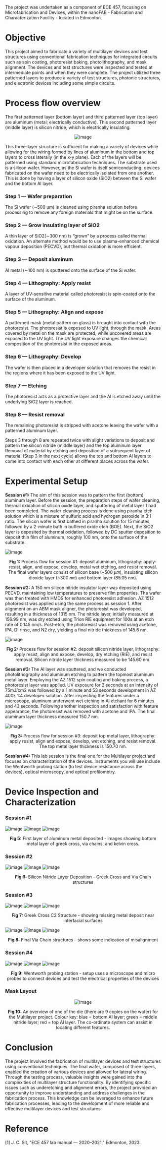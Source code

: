 The project was undertaken as a component of ECE 457, focusing on Microfabrication and Devices, within the nanoFAB - Fabrication and Characterization Facility - located in Edmonton.

# Objective
This project aimed to fabricate a variety of multilayer devices and test structures using conventional fabrication techniques for integrated circuits such as spin coating, photoresist baking, photolithography, and mask alignment. The devices and test structures were inspected and tested at intermediate points and when they were complete. The project utilized three
patterned layers to produce a variety of test structures, photonic structures, and electronic devices including some simple circuits.

#  Process flow overview
The first patterned layer (bottom layer) and third patterned layer (top layer) are aluminum (metal; electrically conductive). This second patterned layer (middle layer) is silicon nitride, which is electrically insulating.

<div align="center">

![image](https://github.com/NSaroya/Multilayer-Fabrication-Project-/assets/156468713/fa78102a-4ee1-43c7-b4af-21d4e781cfc4)
</div>

This three-layer structure is sufficient for making a variety of devices while allowing for the wiring formed by lines of aluminum in the bottom and top layers to cross laterally (in the x-y plane). Each of the layers will be patterned using standard microfabrication techniques. The substrate used is a silicon wafer. However, as the Si wafer is itself semiconducting, devices fabricated on the wafer need to be electrically isolated from one another. This is done by having a layer of silicon oxide (SiO2) between the Si wafer and the bottom Al layer.

### Step 1 — Wafer preparation
The Si wafer (∼500 µm) is cleaned using piranha solution before processing to remove any foreign materials that might be on the surface.
### Step 2 — Grow insulating layer of SiO2
A thin layer of SiO2(∼300 nm) is “grown” by a process called thermal oxidation. An alternate method would be to use plasma-enhanced chemical vapour deposition (PECVD), but thermal oxidation is more efficient.
### Step 3 — Deposit aluminum
Al metal (∼100 nm) is sputtered onto the surface of the Si wafer.
### Step 4 — Lithography: Apply resist
A layer of UV-sensitive material called photoresist is spin-coated onto the surface of the aluminum.
### Step 5 — Lithography: Align and expose
A patterned mask (metal pattern on glass) is brought into contact with the photoresist. The photoresist is exposed to UV light, through the mask. Areas covered by metal on the mask are protected, while uncovered areas are exposed to the UV light. The UV light exposure changes the chemical composition of the photoresist in the exposed areas.
### Step 6 — Lithography: Develop
The wafer is then placed in a developer solution that removes the resist in the regions where it has been exposed to the UV light.
### Step 7 — Etching
The photoresist acts as a protective layer and the Al is etched away until the underlying SiO2 layer is reached.
### Step 8 — Resist removal
The remaining photoresist is stripped with acetone leaving the wafer with a patterned aluminum layer.

Steps 3 through 8 are repeated twice with slight variations to deposit and pattern the silicon nitride (middle layer) and the top aluminum layer. Removal of material by etching and deposition of a subsequent layer of material (Step 3 in the next cycle) allows the top and bottom Al layers to come into contact with each other at different places across the wafer.

# Experimental Setup

**Session #1:** The aim of this session was to pattern the first (bottom) aluminum layer. Before the session, the preparation steps of wafer cleaning, thermal oxidation of silicon oxide layer, and sputtering of metal layer 1 had been completed. The wafer cleaning process is done using piranha etch solution which is a mixture of sulfuric acid and hydrogen peroxide in 3:1 ratio. The silicon wafer is first bathed in piranha solution for 15 minutes, followed by a 2-minute bath in
buffered oxide etch (BOE). Next, the SiO2 layer is deposited by thermal oxidation, followed by DC sputter deposition to deposit thin film of aluminum, roughly 100 nm, onto the surface of the substrate.

![image](https://github.com/NSaroya/Multilayer-Fabrication-Project-/assets/156468713/669f0ce4-e942-45dc-aeaf-a14e77105d9c)
<p align="center">
  <strong>Fig 1:</strong> Process flow for session #1: deposit aluminum, lithography: apply-resist, align, and expose, develop, metal wet etching, and resist removal. The final wafer layers consist of silicon base (~500 μ𝑚), insulating silicon dioxide layer (~300 𝑛𝑚) and bottom layer (85.05 nm).
</p>

**Session #2:** A 150 nm silicon nitride insulator layer was deposited using PECVD, maintaining low temperatures to preserve film properties. The wafer was then treated with HMDS for enhanced photoresist adhesion. AZ 1512 photoresist was applied using the same process as session 1. After alignment on an ABM mask aligner, the photoresist was developed, resulting in a thickness of 1315 nm. The nitride layer, initially measured at 156.99 nm, was dry etched using Trion RIE equipment for 100s at an etch rate of 0.145 nm/s. Post-etch, the photoresist was removed using acetone, IPA, DI rinse, and N2 dry, yielding a final nitride thickness of 145.6 nm.

![image](https://github.com/NSaroya/Multilayer-Fabrication-Project-/assets/156468713/42e20d9c-23e1-4320-a99f-24826c25af6a)
<p align="center">
  <strong>Fig 2:</strong> Process flow for session #2: deposit silicon nitride layer, lithography: apply resist, align and expose, develop, dry etching (RIE), and resist removal. Silicon nitride layer thickness measured to be 145.60 nm.
</p>

**Session #3:** The Al layer was sputtered, and we conducted photolithography and aluminum etching to pattern the topmost aluminum metal layer. Employing the AZ 1512 spin coating and baking process, a photoresist layer was applied. UV exposure for 2 seconds at an intensity of 75mJ/cm2 was followed by a 1 minute and 53 seconds development in AZ 400k 1:4 developer solution. After inspecting the features under a microscope, aluminum underwent wet etching in Al etchant for 6 minutes and 43 seconds. Following another inspection and satisfaction with feature appearance, the photoresist was removed with acetone and IPA. The final aluminum layer thickness measured 150.7 nm.

![image](https://github.com/NSaroya/Multilayer-Fabrication-Project-/assets/156468713/54534fa9-cae6-44c9-99ea-0adba3b186a9)
<p align="center">
  <strong>Fig 3:</strong> Process flow for session #3: deposit top metal layer, lithography: apply resist, align and expose, develop, wet etching, and resist removal. The top metal layer thickness is 150.70 nm.
</p>

**Session #4:** This lab session is the final one for the Multilayer project and focuses on characterization of the devices. Instruments you will use include the Wentworth probing station (to test device resistance across the devices), optical microscopy, and optical profilometry.

# Device Inspection and Characterization
### Session #1
![image](https://github.com/NSaroya/Multilayer-Fabrication-Project-/assets/156468713/82f9a9b1-bcbb-4ebd-8165-bc7104e67d64)
![image](https://github.com/NSaroya/Multilayer-Fabrication-Project-/assets/156468713/b8f32ebd-0f88-4acd-b20d-da55f072bbdc)
![image](https://github.com/NSaroya/Multilayer-Fabrication-Project-/assets/156468713/8138c19f-4c67-485e-850d-e2eac80fe611)
<p align="center">
  <strong>Fig 5:</strong> First layer of aluminum metal deposited - images showing bottom metal layer of greek cross, via chains, and kelvin cross.
</p>

### Session #2
![image](https://github.com/NSaroya/Multilayer-Fabrication-Project-/assets/156468713/80c61199-b7f3-4800-ba14-34e300c7021e)
![image](https://github.com/NSaroya/Multilayer-Fabrication-Project-/assets/156468713/984df287-f68d-456f-a985-d317b96c1a9b)
![image](https://github.com/NSaroya/Multilayer-Fabrication-Project-/assets/156468713/eae672eb-878d-4d38-b05f-610c91f2ab91)
<p align="center">
  <strong>Fig 6:</strong> Silicon Nitride Layer Deposition - Greek Cross and Via Chain structures
</p>

### Session #3
![image](https://github.com/NSaroya/Multilayer-Fabrication-Project-/assets/156468713/486d82a8-4de9-45a2-9b80-a87340bcae90)
![image](https://github.com/NSaroya/Multilayer-Fabrication-Project-/assets/156468713/2ad58de6-74c1-48a6-ac70-a2bc779108a8)
![image](https://github.com/NSaroya/Multilayer-Fabrication-Project-/assets/156468713/59e884a1-29e2-4a31-96a2-f9911e7844fa)
<p align="center">
  <strong>Fig 7:</strong> Greek Cross C2 Structure - showing missing metal deposit near interfacial surfaces
</p>

![image](https://github.com/NSaroya/Multilayer-Fabrication-Project-/assets/156468713/746dde8b-b1fa-406d-aec3-fa71e17ce6ba)
![image](https://github.com/NSaroya/Multilayer-Fabrication-Project-/assets/156468713/36d1fe99-b0c6-47ca-adc9-c756375b80cb)
![image](https://github.com/NSaroya/Multilayer-Fabrication-Project-/assets/156468713/ca5293e9-426d-41fa-be27-06c59adfb273)
<p align="center">
  <strong>Fig 8:</strong> Final Via Chain structures - shows some indication of misalignment
</p>

### Session #4

![image](https://github.com/NSaroya/Multilayer-Fabrication-Project-/assets/156468713/08650332-22bc-4376-b521-ca3c2c518167)
![image](https://github.com/NSaroya/Multilayer-Fabrication-Project-/assets/156468713/7200d6f9-eae3-4de5-89ee-e9494141f31a)
![image](https://github.com/NSaroya/Multilayer-Fabrication-Project-/assets/156468713/9d8bd38b-c77c-44e9-aa11-fb2e4085b7bb)
<p align="center">
  <strong>Fig 9:</strong> Wentworth probing station - setup uses a microscope and micro probes to connect devices and test the electrical properties of the devices
</p>

### Mask Layout

<div align="center">
  
![image](https://github.com/NSaroya/Multilayer-Fabrication-Project-/assets/156468713/19da2d5f-4496-4510-a309-c8ade40cb862)
</div>

<p align="center">
  <strong>Fig 10:</strong> An overview of one of the die (there are 9 copies on the wafer) for the Multilayer project. Colour key: blue = bottom Al layer; green = middle nitride layer; red = top Al layer. The co-ordinate system can assist
in locating different features.
</p>

# Conclusion
The project involved the fabrication of multilayer devices and test structures using conventional techniques. The final wafer, composed of three layers, enabled the creation of various devices and allowed for lateral wiring. Through the testing process, valuable insights were gained into the complexities of multilayer structure functionality. By identifying specific issues such as underetching and alignment errors, the project provided an opportunity to improve understanding and address challenges in the fabrication process. This knowledge can be leveraged to enhance future fabrication processes, leading to the development of more reliable and effective multilayer devices and test structures.

# Reference
[1] 	J. C. Sit, "ECE 457 lab manual — 2020–2021," Edmonton, 2023.
